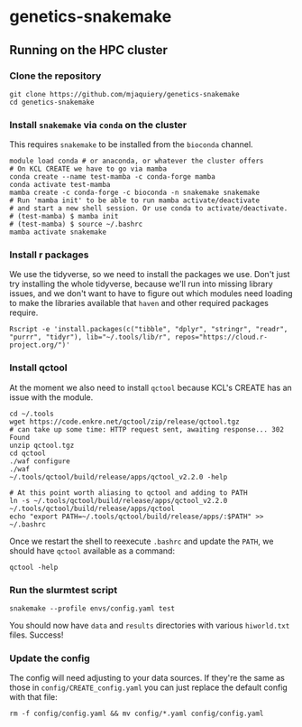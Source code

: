 # genetics-snakemake

## Running on the HPC cluster

### Clone the repository

```shell
git clone https://github.com/mjaquiery/genetics-snakemake
cd genetics-snakemake
```

###  Install `snakemake` via `conda` on the cluster
This requires `snakemake` to be installed from the `bioconda` channel. 

```shell
module load conda # or anaconda, or whatever the cluster offers
# On KCL CREATE we have to go via mamba 
conda create --name test-mamba -c conda-forge mamba
conda activate test-mamba
mamba create -c conda-forge -c bioconda -n snakemake snakemake
# Run 'mamba init' to be able to run mamba activate/deactivate
# and start a new shell session. Or use conda to activate/deactivate.
# (test-mamba) $ mamba init
# (test-mamba) $ source ~/.bashrc
mamba activate snakemake
```

### Install r packages

We use the tidyverse, so we need to install the packages we use.
Don't just try installing the whole tidyverse, because we'll run into missing library issues,
and we don't want to have to figure out which modules need loading to make the libraries available
that `haven` and other required packages require.

```shell
Rscript -e 'install.packages(c("tibble", "dplyr", "stringr", "readr", "purrr", "tidyr"), lib="~/.tools/lib/r", repos="https://cloud.r-project.org/")'
```

### Install qctool

At the moment we also need to install `qctool` because KCL's CREATE has an issue with the module.

```shell
cd ~/.tools
wget https://code.enkre.net/qctool/zip/release/qctool.tgz
# can take up some time: HTTP request sent, awaiting response... 302 Found
unzip qctool.tgz
cd qctool
./waf configure
./waf
~/.tools/qctool/build/release/apps/qctool_v2.2.0 -help

# At this point worth aliasing to qctool and adding to PATH
ln -s ~/.tools/qctool/build/release/apps/qctool_v2.2.0 ~/.tools/qctool/build/release/apps/qctool
echo "export PATH=~/.tools/qctool/build/release/apps/:$PATH" >> ~/.bashrc
```

Once we restart the shell to reexecute `.bashrc` and update the `PATH`,
we should have `qctool` available as a command:

```shell
qctool -help
```

### Run the slurmtest script

```shell
snakemake --profile envs/config.yaml test
```

You should now have `data` and `results` directories with various `hiworld.txt` files. Success!


### Update the config

The config will need adjusting to your data sources. 
If they're the same as those in `config/CREATE_config.yaml` you can just replace the 
default config with that file:
```shell
rm -f config/config.yaml && mv config/*.yaml config/config.yaml
```

